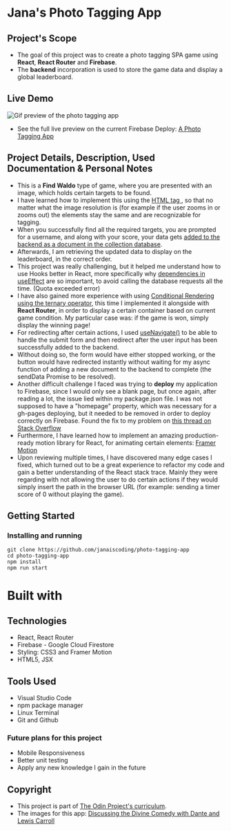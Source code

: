# Jana's Photo Tagging App

## Project's Scope

- The goal of this project was to create a photo tagging SPA game using **React**, **React Router** and **Firebase**.
- The **backend** incorporation is used to store the game data and display a global leaderboard.

## Live Demo

![Gif preview of the photo tagging app](/src/assets/photo-tagging-app-preview.gif)

- See the full live preview on the current Firebase Deploy: [A Photo Tagging App](https://a-photo-tagging-app.web.app/)

## Project Details, Description, Used Documentation & Personal Notes

- This is a **Find Waldo** type of game, where you are presented with an image, which holds certain targets to be found.
- I have learned how to implement this using the [HTML tag <map>](https://www.w3schools.com/html/html_images_imagemap.asp), so that no matter what the image resolution is (for example if the user zooms in or zooms out) the elements stay the same and are recognizable for tagging.
- When you successfully find all the required targets, you are prompted for a username, and along with your score, your data gets [added to the backend as a document in the collection database](https://firebase.google.com/docs/firestore/manage-data/add-data#add_a_document).
- Afterwards, I am retrieving the updated data to display on the leaderboard, in the correct order.
- This project was really challenging, but it helped me understand how to use Hooks better in React, more specifically why [dependencies in useEffect](https://react.dev/reference/react/useEffect#specifying-reactive-dependencies) are so important, to avoid calling the database requests all the time. (Quota exceeded error)
- I have also gained more experience with using [Conditional Rendering using the ternary operator](https://react.dev/learn/conditional-rendering#conditional-ternary-operator--), this time I implemented it alongside with **React Router**, in order to display a certain container based on current game condition. My particular case was: if the game is won, simply display the winning page!
- For redirecting after certain actions, I used [useNavigate()](https://reactrouter.com/en/main/hooks/use-navigate) to be able to handle the submit form and then redirect after the user input has been successfully added to the backend.
- Without doing so, the form would have either stopped working, or the button would have redirected instantly without waiting for my async function of adding a new document to the backend to complete (the sendData Promise to be resolved).
- Another difficult challenge I faced was trying to **deploy** my application to Firebase, since I would only see a blank page, but once again, after reading a lot, the issue lied within my package.json file. I was not supposed to have a "homepage" property, which was necessary for a gh-pages deploying, but it needed to be removed in order to deploy correctly on Firebase. Found the fix to my problem on [this thread on Stack Overflow](https://stackoverflow.com/questions/63439559/uncaught-syntaxerror-unexpected-token-while-deploying-create-react-app-to-f)
- Furthermore, I have learned how to implement an amazing production-ready motion library for React, for animating certain elements: [Framer Motion](https://www.framer.com/motion/)
- Upon reviewing multiple times, I have discovered many edge cases I fixed, which turned out to be a great experience to refactor my code and gain a better understanding of the React stack trace. Mainly they were regarding with not allowing the user to do certain actions if they would simply insert the path in the browser URL (for example: sending a timer score of 0 without playing the game).

## Getting Started

### Installing and running

```
git clone https://github.com/janaiscoding/photo-tagging-app
cd photo-tagging-app
npm install
npm run start
```

# Built with

## Technologies

- React, React Router
- Firebase - Google Cloud Firestore
- Styling: CSS3 and Framer Motion
- HTML5, JSX

## Tools Used

- Visual Studio Code
- npm package manager
- Linux Terminal
- Git and Github

### Future plans for this project

- Mobile Responsiveness
- Better unit testing
- Apply any new knowledge I gain in the future

## Copyright

- This project is part of [The Odin Project's curriculum](https://www.theodinproject.com/lessons/node-path-javascript-where-s-waldo-a-photo-tagging-app).
- The images for this app: [Discussing the Divine Comedy with Dante and Lewis Carroll](https://www.lewiscarroll.org/2012/07/06/discussing-the-divine-comedy-with-dante-and-lewis-carroll/)
